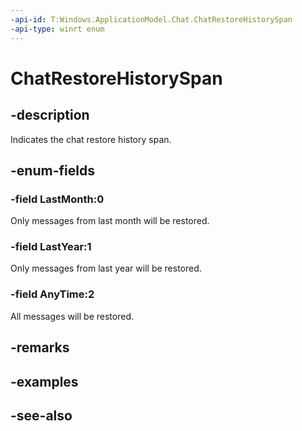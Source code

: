 ```yaml
---
-api-id: T:Windows.ApplicationModel.Chat.ChatRestoreHistorySpan
-api-type: winrt enum
---
```


<!-- Enumeration syntax
public enum Windows.ApplicationModel.Chat.ChatRestoreHistorySpan : int
-->

# ChatRestoreHistorySpan

## -description
Indicates the chat restore history span.

## -enum-fields
### -field LastMonth:0
Only messages from last month will be restored.

### -field LastYear:1
Only messages from last year will be restored.

### -field AnyTime:2
All messages will be restored.


## -remarks

## -examples

## -see-also